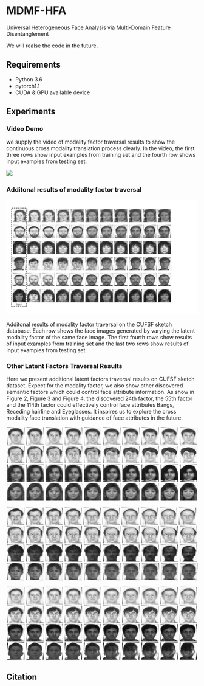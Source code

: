 # MDMF-HFA
Universal Heterogeneous Face Analysis via Multi-Domain Feature Disentanglement

We will realse the code in the future.

## Requirements
- Python 3.6
- pytorch1.1
- CUDA & GPU available device
## Experiments
### Video Demo

we supply the video of modality factor traversal results to show the continuous cross modality translation process clearly. In the video, the first three rows show input examples from training set and the fourth row shows input examples from testing set.

![](log/Modality_Traversal_Examples3.gif)

### Additonal results of modality factor traversal 

![](log/Exp_CUFSF_extra.jpg)

Additonal results of modality factor traversal on the CUFSF sketch database. Each row shows the face images generated by varying the latent modality factor of the same face image. The first fourth rows show results of input examples from training set and the last two rows show results of input examples from testing set.

###  Other Latent Factors Traversal Results

Here we present additional latent factors traversal results on CUFSF sketch dataset. Expect for the modality factor, we also show other discovered semantic factors which could control face attribute information. As show in Figure 2, Figure 3 and Figure 4, the discovered 24th factor, the 55th factor and the 114th factor could effectively control face attributes Bangs, Receding hairline and Eyeglasses. It inspires us to explore the cross modality face translation with guidance of face attributes in the future.

![The 24th discovered factor traversal](log/Z24_1.png)

![The 55th discovered factor traversal](log/Z55_1.png)

![The 114th discovered factor traversal](log/Z114_1.png)

## Citation

